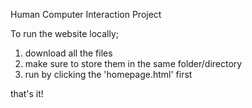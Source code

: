 Human Computer Interaction Project

To run the website locally;
1. download all the files
2. make sure to store them in the same folder/directory
3. run by clicking the 'homepage.html' first

that's it!
